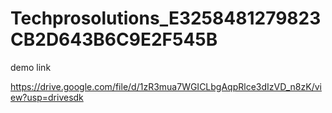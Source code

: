 # Techprosolutions_E3258481279823CB2D643B6C9E2F545B

demo link

https://drive.google.com/file/d/1zR3mua7WGICLbgAqpRlce3dIzVD_n8zK/view?usp=drivesdk
